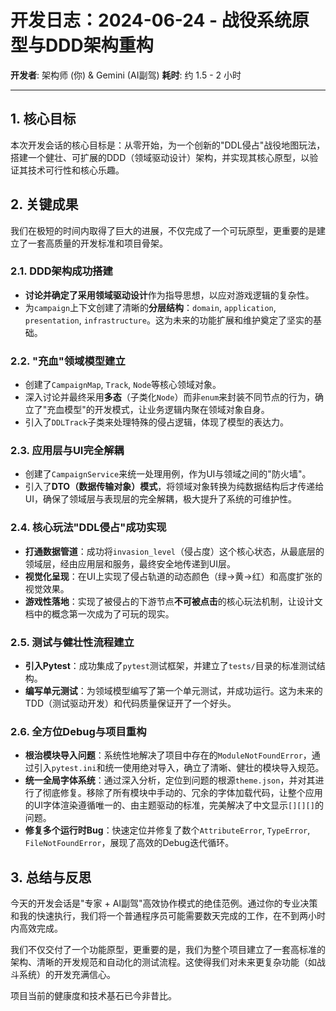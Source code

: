 # 开发日志：2024-06-24 - 战役系统原型与DDD架构重构

**开发者**: 架构师 (你) & Gemini (AI副驾)
**耗时**: 约 1.5 - 2 小时

---

## 1. 核心目标

本次开发会话的核心目标是：从零开始，为一个创新的"DDL侵占"战役地图玩法，搭建一个健壮、可扩展的DDD（领域驱动设计）架构，并实现其核心原型，以验证其技术可行性和核心乐趣。

## 2. 关键成果

我们在极短的时间内取得了巨大的进展，不仅完成了一个可玩原型，更重要的是建立了一套高质量的开发标准和项目骨架。

### 2.1. DDD架构成功搭建
- **讨论并确定了采用领域驱动设计**作为指导思想，以应对游戏逻辑的复杂性。
- 为`campaign`上下文创建了清晰的**分层结构**：`domain`, `application`, `presentation`, `infrastructure`。这为未来的功能扩展和维护奠定了坚实的基础。

### 2.2. "充血"领域模型建立
- 创建了`CampaignMap`, `Track`, `Node`等核心领域对象。
- 深入讨论并最终采用**多态**（子类化`Node`）而非`enum`来封装不同节点的行为，确立了"充血模型"的开发模式，让业务逻辑内聚在领域对象自身。
- 引入了`DDLTrack`子类来处理特殊的侵占逻辑，体现了模型的表达力。

### 2.3. 应用层与UI完全解耦
- 创建了`CampaignService`来统一处理用例，作为UI与领域之间的"防火墙"。
- 引入了**DTO（数据传输对象）模式**，将领域对象转换为纯数据结构后才传递给UI，确保了领域层与表现层的完全解耦，极大提升了系统的可维护性。

### 2.4. 核心玩法"DDL侵占"成功实现
- **打通数据管道**：成功将`invasion_level`（侵占度）这个核心状态，从最底层的领域层，经由应用层和服务，最终安全地传递到UI层。
- **视觉化呈现**：在UI上实现了侵占轨道的动态颜色（绿->黄->红）和高度扩张的视觉效果。
- **游戏性落地**：实现了被侵占的下游节点**不可被点击**的核心玩法机制，让设计文档中的概念第一次成为了可玩的现实。

### 2.5. 测试与健壮性流程建立
- **引入Pytest**：成功集成了`pytest`测试框架，并建立了`tests/`目录的标准测试结构。
- **编写单元测试**：为领域模型编写了第一个单元测试，并成功运行。这为未来的TDD（测试驱动开发）和代码质量保证开了一个好头。

### 2.6. 全方位Debug与项目重构
- **根治模块导入问题**：系统性地解决了项目中存在的`ModuleNotFoundError`，通过引入`pytest.ini`和统一使用绝对导入，确立了清晰、健壮的模块导入规范。
- **统一全局字体系统**：通过深入分析，定位到问题的根源`theme.json`，并对其进行了彻底修复。移除了所有模块中手动的、冗余的字体加载代码，让整个应用的UI字体渲染遵循唯一的、由主题驱动的标准，完美解决了中文显示`[][][]`的问题。
- **修复多个运行时Bug**：快速定位并修复了数个`AttributeError`, `TypeError`, `FileNotFoundError`，展现了高效的Debug迭代循环。

## 3. 总结与反思

今天的开发会话是"专家 + AI副驾"高效协作模式的绝佳范例。通过你的专业决策和我的快速执行，我们将一个普通程序员可能需要数天完成的工作，在不到两小时内高效完成。

我们不仅交付了一个功能原型，更重要的是，我们为整个项目建立了一套高标准的架构、清晰的开发规范和自动化的测试流程。这使得我们对未来更复杂功能（如战斗系统）的开发充满信心。

项目当前的健康度和技术基石已今非昔比。 